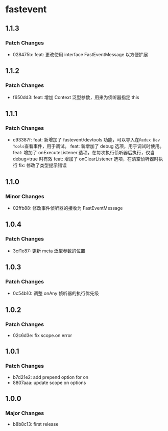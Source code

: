 # fastevent

## 1.1.3

### Patch Changes

-   028475b: feat: 更改使用 interface FastEventMessage 以方便扩展

## 1.1.2

### Patch Changes

-   f650dd3: feat: 增加 Context 泛型参数，用来为侦听器指定 this

## 1.1.1

### Patch Changes

-   c93387f: feat: 新增加了 fastevent/devtools 功能，可以导入在`Redux Dev Tools`查看事件，用于调试。
    feat: 新增加了 debug 选项，用于调试时使用。
    feat: 增加了 onExecuteListener 选项，在每次执行侦听器后执行，仅当 debug=true 时有效
    feat: 增加了 onClearListener 选项，在清空侦听器时执行
    fix: 修改了类型提示错误

## 1.1.0

### Minor Changes

-   02ffb88: 修改事件侦听器的接收为 FastEventMessage

## 1.0.4

### Patch Changes

-   3cf1e87: 更新 meta 泛型参数的位置

## 1.0.3

### Patch Changes

-   0c54b10: 调整 onAny 侦听器的执行优先级

## 1.0.2

### Patch Changes

-   02c6d3e: fix scope.on error

## 1.0.1

### Patch Changes

-   b7d21e2: add prepend option for on
-   8807aaa: update scope on options

## 1.0.0

### Major Changes

-   b8b8c13: first release
